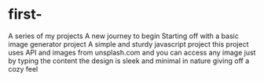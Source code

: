 # first-
A series of my projects
 A new journey to begin
 Starting off with a basic image generator project
 A simple and sturdy javascript project
 this project uses API and images from unsplash.com and you can access any image just by typing the content
 the design is sleek and minimal in nature giving off a cozy feel
 
